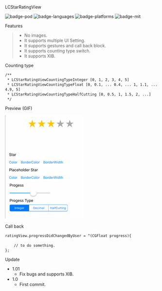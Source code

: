 LCStarRatingView 

![badge-pod] ![badge-languages] ![badge-platforms] ![badge-mit]

Features
> * No images.
> * It supports multiple UI Setting.
> * It supports gestures and call back block.
> * It supports counting type switch.
> * It supports XIB.

Counting type
```objc
/**
 * LCStarRatingViewCountingTypeInteger [0, 1, 2, 3, 4, 5]
 * LCStarRatingViewCountingTypeFloat [0, 0.1, ... 0.4, ... 1, 1.1, ... 4.9, 5]
 * LCStarRatingViewCountingTypeHalfCutting [0, 0.5, 1, 1.5, 2, ...]
 */
```

Preview (GIF)

![image](https://github.com/titman/Pictures-of-the-warehouse/blob/master/LCStarRatingView1.gif?raw=false)


Call back

```objc
ratingView.progressDidChangedByUser = ^(CGFloat progress){
        
    // to do something.
};
```

Update
 - 1.01
    * Fix bugs and supports XIB.
 - 1.0
    * First commit.


[badge-platforms]: https://img.shields.io/badge/platforms-iOS-lightgrey.svg
[badge-pod]: https://img.shields.io/cocoapods/v/LCPhotoBrowser.svg?label=version
[badge-languages]: https://img.shields.io/badge/languages-ObjC-orange.svg
[badge-mit]: https://img.shields.io/badge/license-MIT-blue.svg
